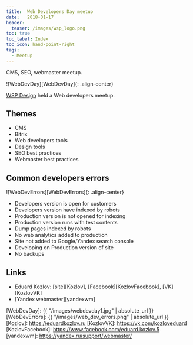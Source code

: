 ```yaml
---
title:  Web Developers Day meetup
date:   2018-01-17
header:
  teaser: /images/wsp_logo.png
toc: true
toc_label: Index
toc_icon: hand-point-right
tags:
  - Meetup
---
```


CMS, SEO, webmaster meetup.

![WebDevDay][WebDevDay]{: .align-center}

[WSP Design][WSP] held a Web developers meetup.

## Themes

* CMS
* Bitrix
* Web developers tools
* Design tools
* SEO best practices
* Webmaster best practices

## Common developers errors

![WebDevErrors][WebDevErrors]{: .align-center}

* Developers version is open for customers
* Developers version have indexed by robots
* Production version is not opened for indexing
* Production version runs with test contents
* Dump pages indexed by robots
* No web analytics added to production
* Site not added to Google/Yandex search console
* Developing on Production version of site
* No backups

## Links

* Eduard Kozlov: [site][Kozlov], [Facebook][KozlovFacebook], [VK][KozlovVK]
* [Yandex webmaster][yandexwm]

[WSP]: http://wsp-design.by
[WebDevDay]: {{ "/images/webdevday1.jpg" | absolute_url }}
[WebDevErrors]: {{ "/images/web_dev_errors.png" | absolute_url }}
[Kozlov]: https://eduardkozlov.ru
[KozlovVK]: https://vk.com/kozloveduard
[KozlovFacebook]: https://www.facebook.com/eduard.kozlov.5
[yandexwm]: https://yandex.ru/support/webmaster/
